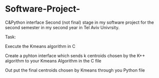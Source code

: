 # Software-Project-
C&amp;Python interface
Second (not final) stage in my software project for the second semester in my second year in Tel Aviv Univrsity.

Task:

Execute the Kmeans algorithm in C

Create a pyhton interface which sends k centroids chosen by the K++ algorithm to your Kmeans Algorithm in the C file

Out put the final centroids chosen by Kmeans through you Python file
